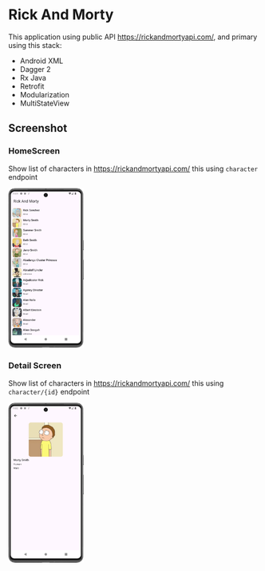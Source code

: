 # Rick And Morty

This application using public API https://rickandmortyapi.com/, and primary using this stack:
- Android XML
- Dagger 2
- Rx Java
- Retrofit
- Modularization
- MultiStateView

## Screenshot

### HomeScreen

Show list of characters in https://rickandmortyapi.com/ this using `character` endpoint

<img src="/images/home-screen.png" width="30%"/>

### Detail Screen

Show list of characters in https://rickandmortyapi.com/ this using `character/{id}` endpoint

<img src="/images/detail-screen.png" width="30%"/>
